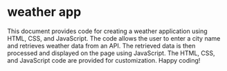 # weather app
This document provides code for creating a weather application using HTML, CSS, and JavaScript. The code allows the user to enter a city name and retrieves weather data from an API. The retrieved data is then processed and displayed on the page using JavaScript. The HTML, CSS, and JavaScript code are provided for customization. Happy coding!
